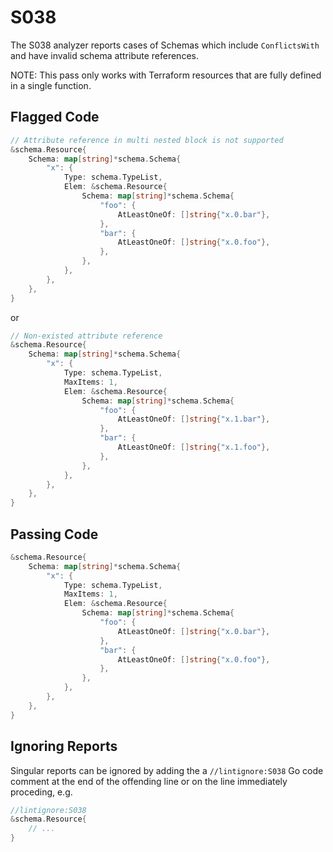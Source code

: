 # S038

The S038 analyzer reports cases of Schemas which include `ConflictsWith` and have invalid schema attribute references.

NOTE: This pass only works with Terraform resources that are fully defined in a single function.

## Flagged Code

```go
// Attribute reference in multi nested block is not supported
&schema.Resource{
    Schema: map[string]*schema.Schema{
        "x": {
            Type: schema.TypeList,
            Elem: &schema.Resource{
                Schema: map[string]*schema.Schema{
                    "foo": {
                        AtLeastOneOf: []string{"x.0.bar"},
                    },
                    "bar": {
                        AtLeastOneOf: []string{"x.0.foo"},
                    },
                },
            },
        },
    },
}
```

or

```go
// Non-existed attribute reference
&schema.Resource{
    Schema: map[string]*schema.Schema{
        "x": {
            Type: schema.TypeList,
            MaxItems: 1,
            Elem: &schema.Resource{
                Schema: map[string]*schema.Schema{
                    "foo": {
                        AtLeastOneOf: []string{"x.1.bar"},
                    },
                    "bar": {
                        AtLeastOneOf: []string{"x.1.foo"},
                    },
                },
            },
        },
    },
}
```

## Passing Code

```go
&schema.Resource{
    Schema: map[string]*schema.Schema{
        "x": {
            Type: schema.TypeList,
            MaxItems: 1,
            Elem: &schema.Resource{
                Schema: map[string]*schema.Schema{
                    "foo": {
                        AtLeastOneOf: []string{"x.0.bar"},
                    },
                    "bar": {
                        AtLeastOneOf: []string{"x.0.foo"},
                    },
                },
            },
        },
    },
}
```

## Ignoring Reports

Singular reports can be ignored by adding the a `//lintignore:S038` Go code comment at the end of the offending line or on the line immediately proceding, e.g.

```go
//lintignore:S038
&schema.Resource{
    // ...
}
```
